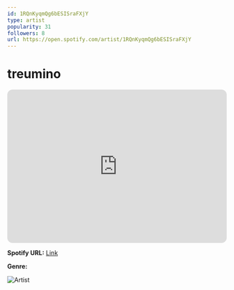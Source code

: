 ```yaml
---
id: 1RQnKyqmQg6bESISraFXjY
type: artist
popularity: 31
followers: 8
url: https://open.spotify.com/artist/1RQnKyqmQg6bESISraFXjY
---
```

# treumino

<iframe style="border-radius:12px" src="https://open.spotify.com/embed/artist/1RQnKyqmQg6bESISraFXjY" width="100%" height="352" frameBorder="0" allowfullscreen="" allow="autoplay; clipboard-write; encrypted-media; fullscreen; picture-in-picture" loading="lazy"></iframe>

**Spotify URL:** [Link](https://open.spotify.com/artist/1RQnKyqmQg6bESISraFXjY)

**Genre:** 

![Artist](https://i.scdn.co/image/ab67616d0000b273ab57e93ae62936c98a555222)

